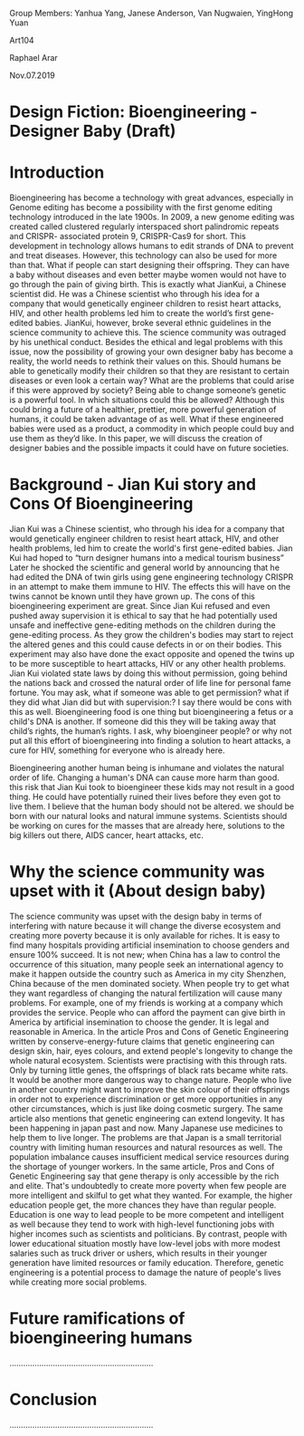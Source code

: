 Group Members: Yanhua Yang, Janese Anderson, Van Nugwaien, YingHong Yuan

Art104

Raphael Arar

Nov.07.2019
				
Design Fiction: Bioengineering - Designer Baby (Draft)
=====
Introduction
=====
Bioengineering has become a technology with great advances, especially in Genome editing has become a possibility with the first genome editing technology introduced in the late 1900s. In 2009, a new genome editing was created called clustered regularly interspaced short palindromic repeats and CRISPR- associated protein 9, CRISPR-Cas9 for short. This development in technology allows humans to edit strands of DNA to prevent and treat diseases. However, this technology can also be used for more than that. What if people can start designing their offspring. They can have a baby without diseases and even better maybe women would not have to go through the pain of giving birth. This is exactly what JianKui, a Chinese scientist did. He was a Chinese scientist who through his idea for a company that would genetically engineer children to resist heart attacks, HIV, and other health problems led him to create the world’s first gene-edited babies. JianKui, however, broke several ethnic guidelines in the science community to achieve this. The science community was outraged by his unethical conduct. Besides the ethical and legal problems with this issue, now the possibility of growing your own designer baby has become a reality, the world needs to rethink their values on this. Should humans be able to genetically modify their children so that they are resistant to certain diseases or even look a certain way? What are the problems that could arise if this were approved by society? Being able to change someone’s genetic is a powerful tool. In which situations could this be allowed? Although this could bring a future of a healthier, prettier, more powerful generation of humans, it could be taken advantage of as well. What if these engineered babies were used as a product, a commodity in which people could buy and use them as they’d like. In this paper, we will discuss the creation of designer babies and the possible impacts it could have on future societies. 

Background - Jian Kui story and Cons Of Bioengineering
=====
Jian Kui was a Chinese scientist, who through his idea for a company that would genetically engineer children to resist heart attack, HIV, and other health problems, led him to create the world's first gene-edited babies. Jian Kui had hoped to “turn designer humans into a medical tourism business” Later he shocked the scientific and general world by announcing that he had edited the DNA of twin girls using gene engineering technology CRISPR  in an attempt to make them immune to HIV. The effects this will have on the twins cannot be known until they have grown up. The cons of this bioengineering experiment are great.  Since Jian Kui refused and even pushed away supervision it is ethical to say that he had potentially used unsafe and ineffective gene-editing methods on the children during the gene-editing process. As they grow the children's bodies may start to reject the altered genes and this could cause defects in or on their bodies. This experiment may also have done the exact opposite and opened the twins up to be more susceptible to heart attacks, HIV or any other health problems. Jian Kui violated state laws by doing this without permission, going behind the nations back and crossed the natural order of life line for personal fame fortune. You may ask, what if someone was able to get permission? what if they did what Jian did but with supervision:? I say there would be cons with this as well. Bioengineering food is one thing but bioengineering a fetus or a child's DNA is another. If someone did this they will be taking away that child’s rights,  the human’s rights. I ask, why bioengineer people? or why not put all this effort of bioengineering into finding a solution to heart attacks, a cure for HIV, something for everyone who is already here.

Bioengineering another human being is inhumane and violates the natural order of life.  Changing a human's DNA can cause more harm than good.  this risk that Jian Kui took to bioengineer these kids may not result in a good thing. He could have potentially ruined their lives before they even got to live them.  I believe that the human body should not be altered. we should be born with our natural looks and natural immune systems. Scientists should be working on cures for the masses that are already here,  solutions to the big killers out there, AIDS cancer, heart attacks, etc.

Why the science community was upset with it (About design baby)
=====
The science community was upset with the design baby in terms of interfering with nature because it will change the  diverse ecosystem and creating more poverty because it is only available for riches. It is easy to find many hospitals providing artificial insemination to choose genders and ensure 100% succeed. It is not new; when China has a law to control the occurrence of this situation, many people seek an international agency to make it happen outside the country such as America in my city Shenzhen, China because of the men dominated society. When people try to get what they want regardless of changing the natural fertilization will cause many problems. For example, one of my friends is working at a company which provides the service. People who can afford the payment can give birth in America by artificial insemination to choose the gender. It is legal and reasonable in America. In the article Pros and Cons of Genetic Engineering written by conserve-energy-future claims that genetic engineering can design skin, hair, eyes colours, and extend people's longevity to change the whole natural ecosystem. Scientists were practising with this through rats. Only by turning little genes, the offsprings of black rats became white rats. It would be another more dangerous way to change nature. People who live in another country might want to improve the skin colour of their offsprings in order not to experience discrimination or get more opportunities in any other circumstances, which is just like doing cosmetic surgery. The same article also mentions that genetic engineering can extend longevity. It has been happening in japan past and now. Many Japanese use medicines to help them to live longer. The problems are that Japan is a small territorial country with limiting human resources and natural resources as well. The population imbalance causes insufficient medical service resources during the shortage of younger workers. In the same article, Pros and Cons of Genetic Engineering say that gene therapy is only accessible by the rich and elite. That's undoubtedly to create more poverty when few people are more intelligent and skilful to get what they wanted. For example, the higher education people get, the more chances they have than regular people. Education is one way to lead people to be more competent and intelligent as well because they tend to work with high-level functioning jobs with higher incomes such as scientists and politicians. By contrast, people with lower educational situation mostly have low-level jobs with more modest salaries such as truck driver or ushers, which results in their younger generation have limited resources or family education. Therefore, genetic engineering is a potential process to damage the nature of people's lives while creating more social problems.


Future ramifications of bioengineering humans
=====
………………………………………………………

Conclusion
=====
……………………………………………………...
